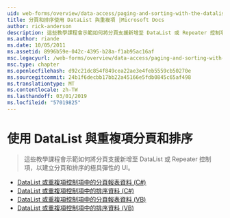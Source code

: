 ```yaml
---
uid: web-forms/overview/data-access/paging-and-sorting-with-the-datalist-and-repeater/index
title: 分頁和排序使用 DataList 與重複項 |Microsoft Docs
author: rick-anderson
description: 這些教學課程會示範如何將分頁支援新增至 DataList 或 Repeater 控制項，以建立分頁和排序的極具彈性的 UI。
ms.author: riande
ms.date: 10/05/2011
ms.assetid: 8996b59e-042c-4395-b28a-f1ab95ac16af
msc.legacyurl: /web-forms/overview/data-access/paging-and-sorting-with-the-datalist-and-repeater
msc.type: chapter
ms.openlocfilehash: d92c21dc854f849cea22ae3e4feb5559cb50270e
ms.sourcegitcommit: 24b1f6decbb17bb22a45166e5fdb0845c65af498
ms.translationtype: MT
ms.contentlocale: zh-TW
ms.lasthandoff: 03/01/2019
ms.locfileid: "57019825"
---
```

<a name="paging-and-sorting-with-the-datalist-and-repeater"></a>使用 DataList 與重複項分頁和排序
====================
> 這些教學課程會示範如何將分頁支援新增至 DataList 或 Repeater 控制項，以建立分頁和排序的極具彈性的 UI。


- [DataList 或重複項控制項中的分頁報表資料 (C#)](paging-report-data-in-a-datalist-or-repeater-control-cs.md)
- [DataList 或重複項控制項中的排序資料 (C#)](sorting-data-in-a-datalist-or-repeater-control-cs.md)
- [DataList 或重複項控制項中的分頁報表資料 (VB)](paging-report-data-in-a-datalist-or-repeater-control-vb.md)
- [DataList 或重複項控制項中的排序資料 (VB)](sorting-data-in-a-datalist-or-repeater-control-vb.md)

